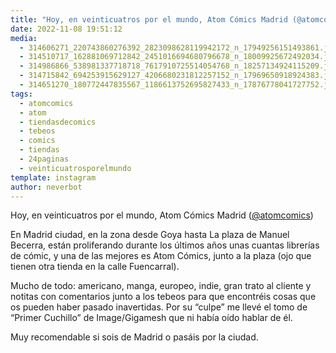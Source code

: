 ```yaml
---
title: "Hoy, en veinticuatros por el mundo, Atom Cómics Madrid (@atomcomics)"
date: 2022-11-08 19:51:12
media: 
  - 314606271_220743860276392_2823098628119942172_n_17949256151493861.jpg
  - 314510717_162881069712842_2451016694680796678_n_18009925672492034.jpg
  - 314986866_538981337718718_7617910725514054768_n_18257134924115209.jpg
  - 314715842_694253915629127_4206680231812257152_n_17969650918924383.jpg
  - 314651270_180772447835567_1186613752695827433_n_17876778041727752.jpg
tags: 
  - atomcomics
  - atom
  - tiendasdecomics
  - tebeos
  - comics
  - tiendas
  - 24paginas
  - veinticuatrosporelmundo
template: instagram
author: neverbot
---
```


Hoy, en veinticuatros por el mundo, Atom Cómics Madrid ([@atomcomics](https://instagram.com/atomcomics))

En Madrid ciudad, en la zona desde Goya hasta La plaza de Manuel Becerra, están proliferando durante los últimos años unas cuantas librerías de cómic, y una de las mejores es Atom Cómics, junto a la plaza (ojo que tienen otra tienda en la calle Fuencarral).

Mucho de todo: americano, manga, europeo, indie, gran trato al cliente y notitas con comentarios junto a los tebeos para que encontréis cosas que os pueden haber pasado inavertidas. Por su “culpe” me llevé el tomo de “Primer Cuchillo” de Image/Gigamesh que ni había oído hablar de él. 

Muy recomendable si sois de Madrid o pasáis por la ciudad. 
